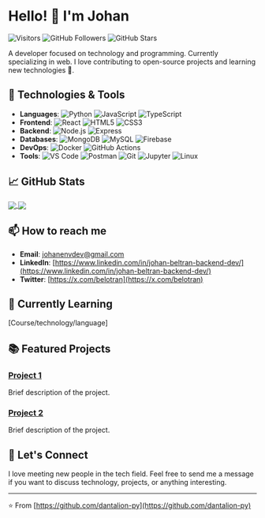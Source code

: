 # Hello! 👋 I'm Johan

![Visitors](https://visitor-badge.laobi.icu/badge?page_id=dantalion-py.dantalion-py)
![GitHub Followers](https://img.shields.io/github/followers/dantalion-py?label=Followers&style=social)
![GitHub Stars](https://img.shields.io/github/stars/dantalion-py?label=Stars&style=social)

A developer focused on technology and programming. Currently specializing in web. I love contributing to open-source projects and learning new technologies 💚.

## 🚀 Technologies & Tools

- **Languages**: ![Python](https://img.shields.io/badge/-Python-333333?style=flat&logo=python) ![JavaScript](https://img.shields.io/badge/-JavaScript-333333?style=flat&logo=javascript) ![TypeScript](https://img.shields.io/badge/-TypeScript-333333?style=flat&logo=typescript)
- **Frontend**: ![React](https://img.shields.io/badge/-React-333333?style=flat&logo=react) ![HTML5](https://img.shields.io/badge/-HTML5-333333?style=flat&logo=html5) ![CSS3](https://img.shields.io/badge/-CSS3-333333?style=flat&logo=css3)
- **Backend**: ![Node.js](https://img.shields.io/badge/-Node.js-333333?style=flat&logo=node.js) ![Express](https://img.shields.io/badge/-Express-333333?style=flat&logo=express)
- **Databases**: ![MongoDB](https://img.shields.io/badge/-MongoDB-333333?style=flat&logo=mongodb) ![MySQL](https://img.shields.io/badge/-MySQL-333333?style=flat&logo=mysql) ![Firebase](https://img.shields.io/badge/-Firebase-333333?style=flat&logo=firebase)
- **DevOps**: ![Docker](https://img.shields.io/badge/-Docker-333333?style=flat&logo=docker) ![GitHub Actions](https://img.shields.io/badge/-GitHub%20Actions-333333?style=flat&logo=github-actions)
- **Tools**: ![VS Code](https://img.shields.io/badge/-VS%20Code-333333?style=flat&logo=visual-studio-code) ![Postman](https://img.shields.io/badge/-Postman-333333?style=flat&logo=postman) ![Git](https://img.shields.io/badge/-Git-333333?style=flat&logo=git) ![Jupyter](https://img.shields.io/badge/-Jupyter-333333?style=flat&logo=jupyter) ![Linux](https://img.shields.io/badge/-Linux-333333?style=flat&logo=linux)


## 📈 GitHub Stats

<a href="https://github.com/dantalion-py">
  <img align="center" src="https://github-readme-stats.vercel.app/api?username=dantalion-py&show_icons=true&theme=radical" />
</a>
<a href="https://github.com/dantalion-py">
  <img align="center" src="https://github-readme-stats.vercel.app/api/top-langs/?username=dantalion-py&layout=compact&theme=radical" />
</a>

## 📫 How to reach me

- **Email**: [johanenvdev@gmail.com](mailto:johanenvdev@gmail.com)
- **LinkedIn**: [https://www.linkedin.com/in/johan-beltran-backend-dev/](https://www.linkedin.com/in/johan-beltran-backend-dev/)
- **Twitter**: [https://x.com/belotran](https://x.com/belotran)

## 🌱 Currently Learning

[Course/technology/language]

## 📚 Featured Projects

### [Project 1](https://github.com/your_username/project1)
Brief description of the project.

### [Project 2](https://github.com/your_username/project2)
Brief description of the project.

## 💬 Let's Connect

I love meeting new people in the tech field. Feel free to send me a message if you want to discuss technology, projects, or anything interesting.

---

⭐️ From [https://github.com/dantalion-py](https://github.com/dantalion-py)

